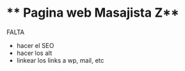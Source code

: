 # ** Pagina web Masajista Z**

FALTA

- hacer el SEO
- hacer los alt
- linkear los links a wp, mail, etc
